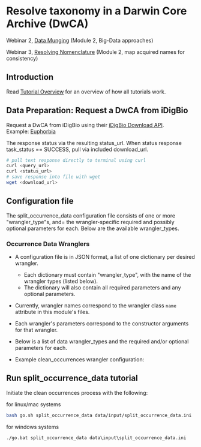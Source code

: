 # Resolve taxonomy in a Darwin Core Archive (DwCA)

Webinar 2, [Data Munging](https://docs.google.com/document/d/1CqYkCUlY40p8NnqM-GtcLju70jrAG45FGejJ26sS3_U/edit#heading=h.954n7zxfop57) 
(Module 2, Big-Data approaches)

Webinar 3, [Resolving Nomenclature](https://docs.google.com/document/d/1CqYkCUlY40p8NnqM-GtcLju70jrAG45FGejJ26sS3_U/edit#heading=h.h2w2s5gw2n6t)
(Module 2, map acquired names for consistency)

## Introduction

Read [Tutorial Overview](../tutorial/overview.md) for an overview of how all tutorials work. 

## Data Preparation: Request a DwCA from iDigBio
Request a DwCA from iDigBio using their 
[iDigBio Download API](https://www.idigbio.org/wiki/index.php/IDigBio_Download_API).  
Example: 
[Euphorbia](https://api.idigbio.org/v2/download/?rq=%7B%22genus%22%3A%22euphorbia%22%7D&email=donotreply%40idigbio.org)

The response  status via the resulting status_url.  When status response task_status == SUCCESS, pull via included 
download_url.

```zsh
# pull text response directly to terminal using curl
curl <query_url>
curl <status_url>
# save response into file with wget 
wget <download_url>
```

## Configuration file

The split_occurrence_data configuration file consists of one or more "wrangler_type"s, and= the wrangler-specific 
required and possibly optional parameters for each.  Below are the available wrangler_types. 

### Occurrence Data Wranglers

* A configuration file is in JSON format, a list of one dictionary per desired wrangler.
  * Each dictionary must contain "wrangler_type", with the name of the wrangler types (listed below).
  * The dictionary will also contain all required parameters and any optional parameters.

* Currently, wrangler names correspond to the wrangler class `name` attribute in this module's files.
* Each wrangler's parameters correspond to the constructor arguments for that wrangler.
* Below is a list of data wrangler_types and the required and/or optional parameters for each.
* Example clean_occurrences wrangler configuration:


## Run split_occurrence_data tutorial 

Initiate the clean occurrences process with the following:

for linux/mac systems

```zsh
bash go.sh split_occurrence_data data/input/split_occurrence_data.ini
```

for windows systems

```cmd
./go.bat split_occurrence_data data\input\split_occurrence_data.ini
```

